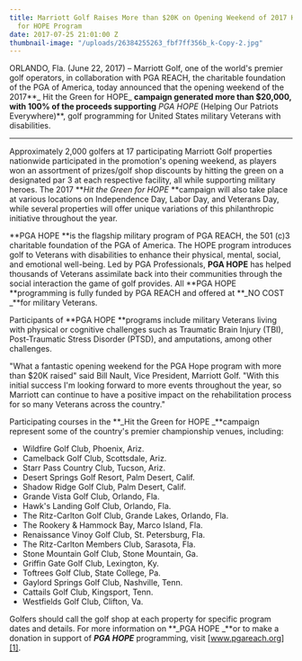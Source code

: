 ```yaml
---
title: Marriott Golf Raises More than $20K on Opening Weekend of 2017 Hit the Green
  for HOPE Program
date: 2017-07-25 21:01:00 Z
thumbnail-image: "/uploads/26384255263_fbf7ff356b_k-Copy-2.jpg"
---
```


ORLANDO, Fla. (June 22, 2017) – Marriott Golf, one of the world's premier golf operators, in collaboration with PGA REACH, the charitable foundation of the PGA of America, today announced that the opening weekend of the 2017**_ Hit the Green for HOPE_ **campaign generated more than $20,000, with 100% of the proceeds supporting** _PGA HOPE_ (Helping Our Patriots Everywhere)**, golf programming for United States military Veterans with disabilities.

** **

Approximately 2,000 golfers at 17 participating Marriott Golf properties nationwide participated in the promotion's opening weekend, as players won an assortment of prizes/golf shop discounts by hitting the green on a designated par 3 at each respective facility, all while supporting military heroes. The 2017 **_Hit the Green for HOPE_ **campaign will also take place at various locations on Independence Day, Labor Day, and Veterans Day, while several properties will offer unique variations of this philanthropic initiative throughout the year.

 

**PGA HOPE **is the flagship military program of PGA REACH, the 501 (c)3 charitable foundation of the PGA of America. The HOPE program introduces golf to Veterans with disabilities to enhance their physical, mental, social, and emotional well-being. Led by PGA Professionals, **PGA HOPE** has helped thousands of Veterans assimilate back into their communities through the social interaction the game of golf provides. All **PGA HOPE **programming is fully funded by PGA REACH and offered at **_NO COST _**for military Veterans.

 

Participants of **PGA HOPE **programs include military Veterans living with physical or cognitive challenges such as Traumatic Brain Injury (TBI), Post-Traumatic Stress Disorder (PTSD), and amputations, among other challenges. 

 

 "What a fantastic opening weekend for the PGA Hope program with more than $20K raised" said Bill Nault, Vice President, Marriott Golf. "With this initial success I'm looking forward to more events throughout the year, so Marriott can continue to have a positive impact on the rehabilitation process for so many Veterans across the country."  

 

Participating courses in the **_Hit the Green for HOPE _**campaign represent some of the country's premier championship venues, including:

* Wildfire Golf Club, Phoenix, Ariz.
* Camelback Golf Club, Scottsdale, Ariz.
* Starr Pass Country Club, Tucson, Ariz.
* Desert Springs Golf Resort, Palm Desert, Calif.
* Shadow Ridge Golf Club, Palm Desert, Calif.
* Grande Vista Golf Club, Orlando, Fla.
* Hawk's Landing Golf Club, Orlando, Fla.
* The Ritz-Carlton Golf Club, Grande Lakes, Orlando, Fla.
* The Rookery & Hammock Bay, Marco Island, Fla. 
* Renaissance Vinoy Golf Club, St. Petersburg, Fla.
* The Ritz-Carlton Members Club, Sarasota, Fla.
* Stone Mountain Golf Club, Stone Mountain, Ga.
* Griffin Gate Golf Club, Lexington, Ky.
* Toftrees Golf Club, State College, Pa.
* Gaylord Springs Golf Club, Nashville, Tenn.
* Cattails Golf Club, Kingsport, Tenn.
* Westfields Golf Club, Clifton, Va.

 

Golfers should call the golf shop at each property for specific program dates and details. For more information on **_PGA HOPE _**or to make a donation in support of **_PGA HOPE_** programming, visit [www.pgareach.org][1].